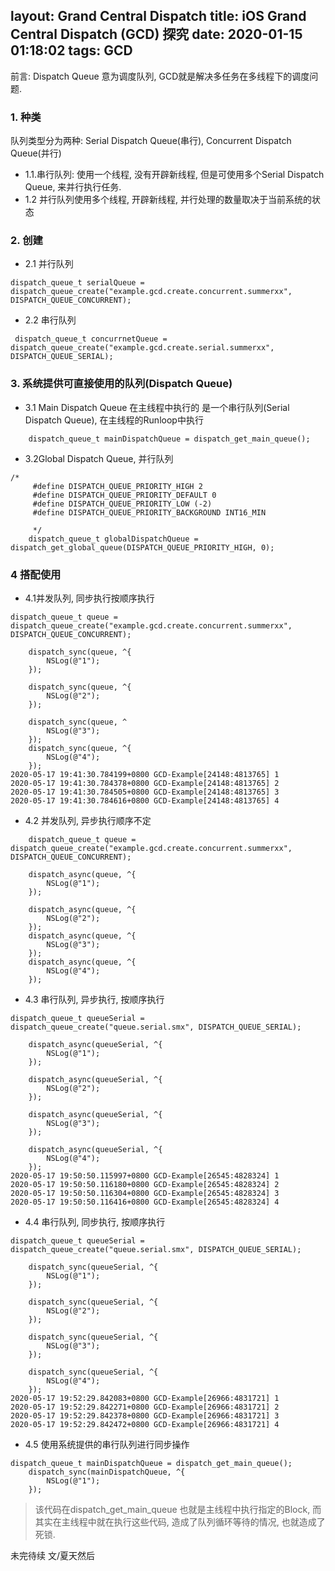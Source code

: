 layout: Grand Central Dispatch
title: iOS Grand Central Dispatch (GCD) 探究
date: 2020-01-15 01:18:02
tags: GCD 
---
前言: Dispatch Queue 意为调度队列, GCD就是解决多任务在多线程下的调度问题.

### 1. 种类
队列类型分为两种: Serial Dispatch Queue(串行), Concurrent Dispatch Queue(并行)
 - 1.1.串行队列: 使用一个线程, 没有开辟新线程, 但是可使用多个Serial Dispatch Queue, 来并行执行任务.
 - 1.2 并行队列使用多个线程, 开辟新线程, 并行处理的数量取决于当前系统的状态

<!--more-->
### 2. 创建
- 2.1 并行队列
```
dispatch_queue_t serialQueue = dispatch_queue_create("example.gcd.create.concurrent.summerxx", DISPATCH_QUEUE_CONCURRENT);
```
- 2.2 串行队列
```
 dispatch_queue_t concurrnetQueue = dispatch_queue_create("example.gcd.create.serial.summerxx", DISPATCH_QUEUE_SERIAL);
```

### 3. 系统提供可直接使用的队列(Dispatch Queue)
- 3.1 Main Dispatch Queue 在主线程中执行的 是一个串行队列(Serial Dispatch Queue), 在主线程的Runloop中执行
```
    dispatch_queue_t mainDispatchQueue = dispatch_get_main_queue();
```
   - 3.2Global Dispatch Queue, 并行队列
```
/*
     #define DISPATCH_QUEUE_PRIORITY_HIGH 2
     #define DISPATCH_QUEUE_PRIORITY_DEFAULT 0
     #define DISPATCH_QUEUE_PRIORITY_LOW (-2)
     #define DISPATCH_QUEUE_PRIORITY_BACKGROUND INT16_MIN
     
     */
    dispatch_queue_t globalDispatchQueue = dispatch_get_global_queue(DISPATCH_QUEUE_PRIORITY_HIGH, 0);
```
### 4 搭配使用

- 4.1并发队列, 同步执行按顺序执行
```
dispatch_queue_t queue = dispatch_queue_create("example.gcd.create.concurrent.summerxx", DISPATCH_QUEUE_CONCURRENT);

    dispatch_sync(queue, ^{
        NSLog(@"1");
    });

    dispatch_sync(queue, ^{
        NSLog(@"2");
    });

    dispatch_sync(queue, ^
        NSLog(@"3");
    });
    dispatch_sync(queue, ^{
        NSLog(@"4");
    });
2020-05-17 19:41:30.784199+0800 GCD-Example[24148:4813765] 1
2020-05-17 19:41:30.784378+0800 GCD-Example[24148:4813765] 2
2020-05-17 19:41:30.784505+0800 GCD-Example[24148:4813765] 3
2020-05-17 19:41:30.784616+0800 GCD-Example[24148:4813765] 4
```
- 4.2 并发队列, 异步执行顺序不定

```
    dispatch_queue_t queue = dispatch_queue_create("example.gcd.create.concurrent.summerxx", DISPATCH_QUEUE_CONCURRENT);
    
    dispatch_async(queue, ^{
        NSLog(@"1");
    });
    
    dispatch_async(queue, ^{
        NSLog(@"2");
    });
    dispatch_async(queue, ^{
        NSLog(@"3");
    });
    dispatch_async(queue, ^{
        NSLog(@"4");
    });
```
- 4.3 串行队列, 异步执行, 按顺序执行
```
dispatch_queue_t queueSerial = dispatch_queue_create("queue.serial.smx", DISPATCH_QUEUE_SERIAL);

    dispatch_async(queueSerial, ^{
        NSLog(@"1");
    });

    dispatch_async(queueSerial, ^{
        NSLog(@"2");
    });

    dispatch_async(queueSerial, ^{
        NSLog(@"3");
    });

    dispatch_async(queueSerial, ^{
        NSLog(@"4");
    });
2020-05-17 19:50:50.115997+0800 GCD-Example[26545:4828324] 1
2020-05-17 19:50:50.116180+0800 GCD-Example[26545:4828324] 2
2020-05-17 19:50:50.116304+0800 GCD-Example[26545:4828324] 3
2020-05-17 19:50:50.116416+0800 GCD-Example[26545:4828324] 4
```
- 4.4 串行队列, 同步执行, 按顺序执行
```
dispatch_queue_t queueSerial = dispatch_queue_create("queue.serial.smx", DISPATCH_QUEUE_SERIAL);

    dispatch_sync(queueSerial, ^{
        NSLog(@"1");
    });

    dispatch_sync(queueSerial, ^{
        NSLog(@"2");
    });

    dispatch_sync(queueSerial, ^{
        NSLog(@"3");
    });

    dispatch_sync(queueSerial, ^{
        NSLog(@"4");
    });
2020-05-17 19:52:29.842083+0800 GCD-Example[26966:4831721] 1
2020-05-17 19:52:29.842271+0800 GCD-Example[26966:4831721] 2
2020-05-17 19:52:29.842378+0800 GCD-Example[26966:4831721] 3
2020-05-17 19:52:29.842472+0800 GCD-Example[26966:4831721] 4
```
- 4.5 使用系统提供的串行队列进行同步操作
```
dispatch_queue_t mainDispatchQueue = dispatch_get_main_queue();
    dispatch_sync(mainDispatchQueue, ^{
        NSLog(@"1");
    });
```
> 该代码在dispatch_get_main_queue 也就是主线程中执行指定的Block, 而其实在主线程中就在执行这些代码, 造成了队列循环等待的情况, 也就造成了死锁.


未完待续
文/夏天然后
